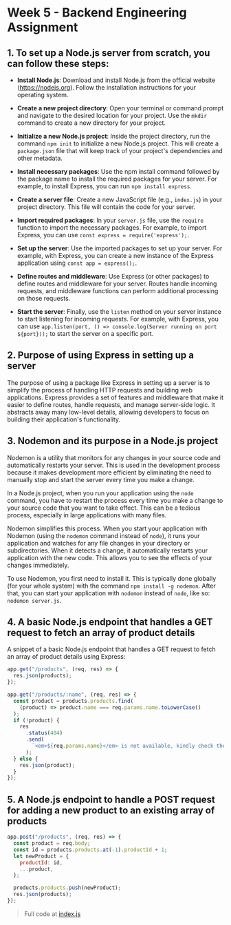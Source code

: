 # Week 5 - Backend Engineering Assignment

## 1. To set up a Node.js server from scratch, you can follow these steps:

- **Install Node.js**: Download and install Node.js from the official website (https://nodejs.org). Follow the installation instructions for your operating system.

- **Create a new project directory**: Open your terminal or command prompt and navigate to the desired location for your project. Use the `mkdir` command to create a new directory for your project.

- **Initialize a new Node.js project**: Inside the project directory, run the command `npm init` to initialize a new Node.js project. This will create a `package.json` file that will keep track of your project's dependencies and other metadata.

- **Install necessary packages**: Use the npm install command followed by the package name to install the required packages for your server. For example, to install Express, you can run `npm install express`.

- **Create a server file**: Create a new JavaScript file (e.g., `index.js`) in your project directory. This file will contain the code for your server.

- **Import required packages**: In your `server.js` file, use the `require` function to import the necessary packages. For example, to import Express, you can use `const express = require('express');`.

- **Set up the server**: Use the imported packages to set up your server. For example, with Express, you can create a new instance of the Express application using `const app = express();`.

- **Define routes and middleware**: Use Express (or other packages) to define routes and middleware for your server. Routes handle incoming requests, and middleware functions can perform additional processing on those requests.

- **Start the server**: Finally, use the `listen` method on your server instance to start listening for incoming requests. For example, with Express, you can use `app.listen(port, () => console.log(Server running on port ${port}));` to start the server on a specific port.

## 2. Purpose of using Express in setting up a server
The purpose of using a package like Express in setting up a server is to simplify the process of handling HTTP requests and building web applications. Express provides a set of features and middleware that make it easier to define routes, handle requests, and manage server-side logic. It abstracts away many low-level details, allowing developers to focus on building their application's functionality.

## 3. Nodemon and its purpose in a Node.js project
Nodemon is a utility that monitors for any changes in your source code and automatically restarts your server. This is used in the development process because it makes development more efficient by eliminating the need to manually stop and start the server every time you make a change.

In a Node.js project, when you run your application using the `node` command, you have to restart the process every time you make a change to your source code that you want to take effect. This can be a tedious process, especially in large applications with many files.

Nodemon simplifies this process. When you start your application with Nodemon (using the `nodemon` command instead of `node`), it runs your application and watches for any file changes in your directory or subdirectories. When it detects a change, it automatically restarts your application with the new code. This allows you to see the effects of your changes immediately.

To use Nodemon, you first need to install it. This is typically done globally (for your whole system) with the command `npm install -g nodemon`. After that, you can start your application with `nodemon` instead of `node`, like so: `nodemon server.js`.

## 4. A basic Node.js endpoint that handles a GET request to fetch an array of product details
A snippet of a basic Node.js endpoint that handles a GET request to fetch an array of product details using Express:

```javascript
app.get("/products", (req, res) => {
  res.json(products);
});

app.get("/products/:name", (req, res) => {
  const product = products.products.find(
    (product) => product.name === req.params.name.toLowerCase()
  );
  if (!product) {
    res
      .status(404)
      .send(
        `<em>${req.params.name}</em> is not available, kindly check the name again.`
      );
  } else {
    res.json(product);
  }
});
```
## 5. A Node.js endpoint to handle a POST request for adding a new product to an existing array of products

```javascript
app.post("/products", (req, res) => {
  const product = req.body;
  const id = products.products.at(-1).productId + 1;
  let newProduct = {
    productId: id,
    ...product,
  };

  products.products.push(newProduct);
  res.json(products);
});
```
> Full code at [index.js](index.js)